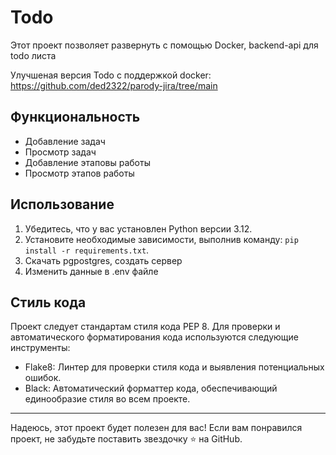 # Todo
Этот проект позволяет развернуть с помощью Docker, backend-api для todo листа

Улучшеная версия Todo с поддержкой docker: https://github.com/ded2322/parody-jira/tree/main

## Функциональность
- Добавление задач
- Просмотр задач
- Добавление этаповы работы
- Просмотр этапов работы
    
## Использование
1. Убедитесь, что у вас установлен Python версии 3.12.
2. Установите необходимые зависимости, выполнив команду: `pip install -r requirements.txt`.
3. Скачать pgpostgres, создать сервер
4. Изменить данные в .env файле

## Стиль кода

Проект следует стандартам стиля кода PEP 8. Для проверки и автоматического форматирования кода используются следующие инструменты:

- Flake8: Линтер для проверки стиля кода и выявления потенциальных ошибок.
- Black: Автоматический форматтер кода, обеспечивающий единообразие стиля во всем проекте.

----
Надеюсь, этот проект будет полезен для вас! Если вам понравился проект, не забудьте поставить звездочку ⭐️ на GitHub.
